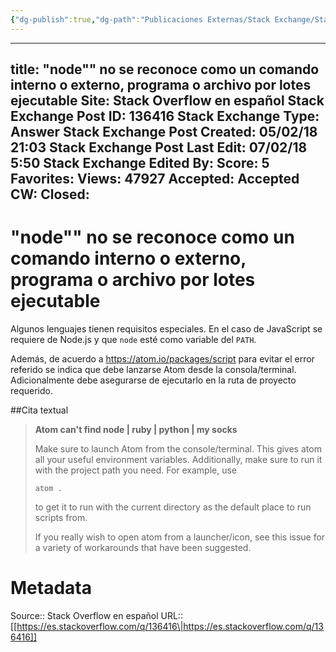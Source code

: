 ```yaml
---
{"dg-publish":true,"dg-path":"Publicaciones Externas/Stack Exchange/Stack Overflow en español/es.stackoverflow.com-136416.md","permalink":"/publicaciones-externas/stack-exchange/stack-overflow-en-espanol/es-stackoverflow-com-136416/","hide":true,"noteIcon":"default","created":"2024-04-03T12:49:10.592-06:00","updated":"2024-04-05T16:43:52.960-06:00"}
---
```


---
title: "node"" no se reconoce como un comando interno o externo, programa o archivo por lotes ejecutable
Site: Stack Overflow en español
Stack Exchange Post ID: 136416
Stack Exchange Type: Answer
Stack Exchange Post Created: 05/02/18 21:03
Stack Exchange Post Last Edit: 07/02/18 5:50
Stack Exchange Edited By: 
Score: 5
Favorites: 
Views: 47927
Accepted: Accepted
CW: 
Closed: 
---
# "node"" no se reconoce como un comando interno o externo, programa o archivo por lotes ejecutable

Algunos lenguajes tienen requisitos especiales. En el caso de JavaScript se requiere de Node.js y que `node` esté como variable del `PATH`.

Además, de acuerdo a https://atom.io/packages/script para evitar el error referido se indica que debe lanzarse Atom desde la consola/terminal. Adicionalmente debe asegurarse de ejecutarlo en la ruta de proyecto requerido.

##Cita textual

> **Atom can't find node | ruby | python | my socks**
> 
> Make sure to launch Atom from the console/terminal. This gives atom
> all your useful environment variables. Additionally, make sure to run
> it with the project path you need. For example, use
> 
>     atom .
> 
> to get it to run with the current directory as the default place to
> run scripts from.
> 
> If you really wish to open atom from a launcher/icon, see this issue
> for a variety of workarounds that have been suggested.



# Metadata
Source:: Stack Overflow en español
URL:: [[https://es.stackoverflow.com/q/136416\|https://es.stackoverflow.com/q/136416]]

